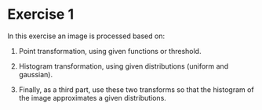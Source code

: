 # Exercise 1

In this exercise an image is processed based on:
1. Point transformation, using given functions or threshold.
2. Histogram transformation, using given distributions (uniform and gaussian).

3. Finally, as a third part, use these two transforms so that the histogram of the image approximates a given distributions.
